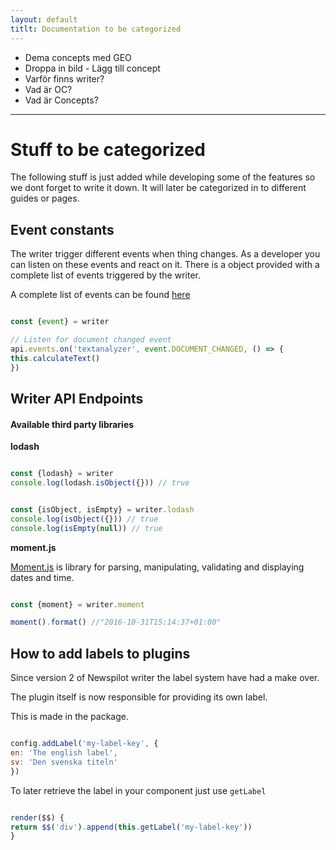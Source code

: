 ```yaml
---
layout: default
titlt: Documentation to be categorized
---
```


* Dema concepts med GEO
* Droppa in bild - Lägg till concept
* Varför finns writer?
* Vad är OC?
* Vad är Concepts?

***


# Stuff to be categorized

The following stuff is just added while developing some of the features so we dont forget to write it down.
It will later be categorized in to different guides or pages.

## Event constants

The writer trigger different events when thing changes. As a developer you can listen on these events and react on it.
There is a object provided with a complete list of events triggered by the writer.

A complete list of events can be found [here](https://github.com/Infomaker/NPWriter/blob/develop/writer/utils/Event.js)

~~~ javascript

const {event} = writer

// Listen for document changed event
api.events.on('textanalyzer', event.DOCUMENT_CHANGED, () => {
this.calculateText()
})

~~~


## Writer API Endpoints



#### Available third party libraries

__lodash__

~~~ javascript

const {lodash} = writer
console.log(lodash.isObject({})) // true

~~~

~~~ javascript

const {isObject, isEmpty} = writer.lodash
console.log(isObject({})) // true
console.log(isEmpty(null)) // true

~~~


__moment.js__

[Moment.js](http://momentjs.com/) is library for parsing, manipulating, validating and displaying dates and time.

~~~ javascript

const {moment} = writer.moment

moment().format() //"2016-10-31T15:14:37+01:00"

~~~


## How to add labels to plugins

Since version 2 of Newspilot writer the label system have had a make over.

The plugin itself is now responsible for providing its own label.

This is made in the package.

~~~ javascript

config.addLabel('my-label-key', {
en: 'The english label',
sv: 'Den svenska titeln'
})

~~~

To later retrieve the label in your component just use `getLabel`

~~~ javascript

render($$) {
return $$('div').append(this.getLabel('my-label-key'))
}

~~~ 
